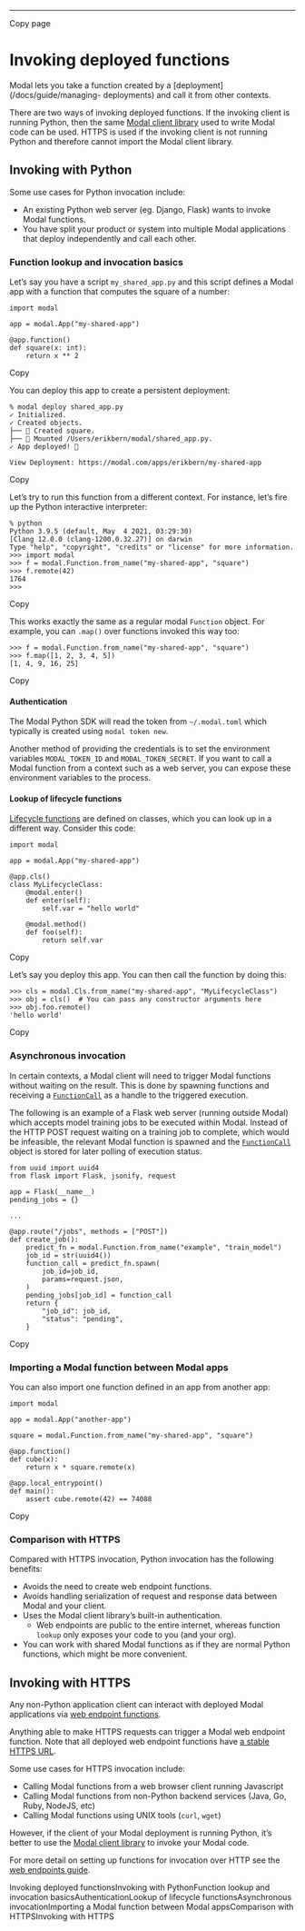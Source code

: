 * * *

Copy page

# Invoking deployed functions

Modal lets you take a function created by a [deployment](/docs/guide/managing-
deployments) and call it from other contexts.

There are two ways of invoking deployed functions. If the invoking client is
running Python, then the same [Modal client
library](https://pypi.org/project/modal/) used to write Modal code can be
used. HTTPS is used if the invoking client is not running Python and therefore
cannot import the Modal client library.

## Invoking with Python

Some use cases for Python invocation include:

  * An existing Python web server (eg. Django, Flask) wants to invoke Modal functions.
  * You have split your product or system into multiple Modal applications that deploy independently and call each other.

### Function lookup and invocation basics

Let’s say you have a script `my_shared_app.py` and this script defines a Modal
app with a function that computes the square of a number:

    import modal

    app = modal.App("my-shared-app")

    @app.function()
    def square(x: int):
        return x ** 2

Copy

You can deploy this app to create a persistent deployment:

    % modal deploy shared_app.py
    ✓ Initialized.
    ✓ Created objects.
    ├── 🔨 Created square.
    ├── 🔨 Mounted /Users/erikbern/modal/shared_app.py.
    ✓ App deployed! 🎉

    View Deployment: https://modal.com/apps/erikbern/my-shared-app

Copy

Let’s try to run this function from a different context. For instance, let’s
fire up the Python interactive interpreter:

    % python
    Python 3.9.5 (default, May  4 2021, 03:29:30)
    [Clang 12.0.0 (clang-1200.0.32.27)] on darwin
    Type "help", "copyright", "credits" or "license" for more information.
    >>> import modal
    >>> f = modal.Function.from_name("my-shared-app", "square")
    >>> f.remote(42)
    1764
    >>>

Copy

This works exactly the same as a regular modal `Function` object. For example,
you can `.map()` over functions invoked this way too:

    >>> f = modal.Function.from_name("my-shared-app", "square")
    >>> f.map([1, 2, 3, 4, 5])
    [1, 4, 9, 16, 25]

Copy

#### Authentication

The Modal Python SDK will read the token from `~/.modal.toml` which typically
is created using `modal token new`.

Another method of providing the credentials is to set the environment
variables `MODAL_TOKEN_ID` and `MODAL_TOKEN_SECRET`. If you want to call a
Modal function from a context such as a web server, you can expose these
environment variables to the process.

#### Lookup of lifecycle functions

[Lifecycle functions](/docs/guide/lifecycle-functions) are defined on classes,
which you can look up in a different way. Consider this code:

    import modal

    app = modal.App("my-shared-app")

    @app.cls()
    class MyLifecycleClass:
        @modal.enter()
        def enter(self):
            self.var = "hello world"

        @modal.method()
        def foo(self):
            return self.var

Copy

Let’s say you deploy this app. You can then call the function by doing this:

    >>> cls = modal.Cls.from_name("my-shared-app", "MyLifecycleClass")
    >>> obj = cls()  # You can pass any constructor arguments here
    >>> obj.foo.remote()
    'hello world'

Copy

### Asynchronous invocation

In certain contexts, a Modal client will need to trigger Modal functions
without waiting on the result. This is done by spawning functions and
receiving a [`FunctionCall`](/docs/reference/modal.FunctionCall) as a handle
to the triggered execution.

The following is an example of a Flask web server (running outside Modal)
which accepts model training jobs to be executed within Modal. Instead of the
HTTP POST request waiting on a training job to complete, which would be
infeasible, the relevant Modal function is spawned and the
[`FunctionCall`](/docs/reference/modal.FunctionCall) object is stored for
later polling of execution status.

    from uuid import uuid4
    from flask import Flask, jsonify, request

    app = Flask(__name__)
    pending_jobs = {}

    ...

    @app.route("/jobs", methods = ["POST"])
    def create_job():
        predict_fn = modal.Function.from_name("example", "train_model")
        job_id = str(uuid4())
        function_call = predict_fn.spawn(
            job_id=job_id,
            params=request.json,
        )
        pending_jobs[job_id] = function_call
        return {
            "job_id": job_id,
            "status": "pending",
        }

Copy

### Importing a Modal function between Modal apps

You can also import one function defined in an app from another app:

    import modal

    app = modal.App("another-app")

    square = modal.Function.from_name("my-shared-app", "square")

    @app.function()
    def cube(x):
        return x * square.remote(x)

    @app.local_entrypoint()
    def main():
        assert cube.remote(42) == 74088

Copy

### Comparison with HTTPS

Compared with HTTPS invocation, Python invocation has the following benefits:

  * Avoids the need to create web endpoint functions.
  * Avoids handling serialization of request and response data between Modal and your client.
  * Uses the Modal client library’s built-in authentication.
    * Web endpoints are public to the entire internet, whereas function `lookup` only exposes your code to you (and your org).
  * You can work with shared Modal functions as if they are normal Python functions, which might be more convenient.

## Invoking with HTTPS

Any non-Python application client can interact with deployed Modal
applications via [web endpoint functions](/docs/guide/webhooks).

Anything able to make HTTPS requests can trigger a Modal web endpoint
function. Note that all deployed web endpoint functions have [a stable HTTPS
URL](/docs/guide/webhook-urls).

Some use cases for HTTPS invocation include:

  * Calling Modal functions from a web browser client running Javascript
  * Calling Modal functions from non-Python backend services (Java, Go, Ruby, NodeJS, etc)
  * Calling Modal functions using UNIX tools (`curl`, `wget`)

However, if the client of your Modal deployment is running Python, it’s better
to use the [Modal client library](https://pypi.org/project/modal/) to invoke
your Modal code.

For more detail on setting up functions for invocation over HTTP see the [web
endpoints guide](/docs/guide/webhooks).

Invoking deployed functionsInvoking with PythonFunction lookup and invocation
basicsAuthenticationLookup of lifecycle functionsAsynchronous
invocationImporting a Modal function between Modal appsComparison with
HTTPSInvoking with HTTPS
